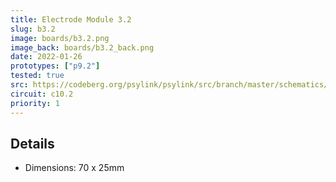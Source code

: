 ```yaml
---
title: Electrode Module 3.2
slug: b3.2
image: boards/b3.2.png
image_back: boards/b3.2_back.png
date: 2022-01-26
prototypes: ["p9.2"]
tested: true
src: https://codeberg.org/psylink/psylink/src/branch/master/schematics/electrode_module3.2
circuit: c10.2
priority: 1
---
```


## Details

- Dimensions: 70 x 25mm
